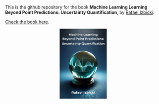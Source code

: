 This is the github repository for the book **Machine Learning Learning Beyond Point Predictions: Uncertainty Quantification**, by [Rafael Izbicki](https://rafaelizbicki.com).  

[Check the book here](https://rafaelizbicki.com/uq4ml).

<p align="center">
  <a href="https://rafaelizbicki.com/uq4ml">
    <img src="cover.jpg" alt="Cover" width="30%">
  </a>
</p>
